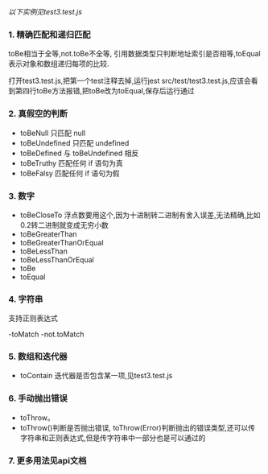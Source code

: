 *以下实例见test3.test.js*
### 1. 精确匹配和递归匹配

toBe相当于全等,not.toBe不全等, 引用数据类型只判断地址索引是否相等,toEqual表示对象和数组递归每项的比较.

打开test3.test.js,把第一个test注释去掉,运行jest src/test/test3.test.js,应该会看到第四行toBe方法报错,把toBe改为toEqual,保存后运行通过

### 2. 真假空的判断
- toBeNull 只匹配 null
- toBeUndefined 只匹配 undefined
- toBeDefined 与 toBeUndefined 相反
- toBeTruthy 匹配任何 if 语句为真
- toBeFalsy 匹配任何 if 语句为假

### 3. 数字
- toBeCloseTo 浮点数要用这个,因为十进制转二进制有舍入误差,无法精确,比如0.2转二进制就变成无穷小数
- toBeGreaterThan
- toBeGreaterThanOrEqual
- toBeLessThan
- toBeLessThanOrEqual
- toBe
- toEqual

### 4. 字符串
支持正则表达式

-toMatch
-not.toMatch

### 5. 数组和迭代器
- toContain
迭代器是否包含某一项,见test3.test.js

### 6. 手动抛出错误
- toThrow。
- toThrow()判断是否抛出错误, toThrow(Error)判断抛出的错误类型,还可以传字符串和正则表达式,但是传字符串中一部分也是可以通过的

### 7. 更多用法见api文档
